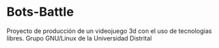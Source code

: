 # Bots-Battle
Proyecto de producción de un videojuego 3d con el uso de tecnologias libres.
Grupo GNU/Linux de la Universidad Distrital
